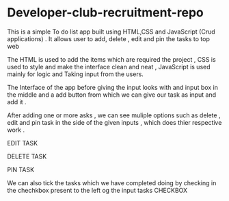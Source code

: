 # Developer-club-recruitment-repo

This is a simple To do list app built using HTML,CSS and JavaScript (Crud applications) . It allows user to add, delete , edit and pin the tasks to top  web

The HTML is used to add the items which are required the project , CSS is used to style and make the interface clean and neat , JavaScript is used mainly for logic and Taking input from the users.

The Interface of the app before giving the input looks with and input box in the middle and a add button from which we can give our task as input and add it . 

After adding one or more asks , we can see muliple options such as delete , edit and pin task in the side of the given inputs , which does thier respective work . 

EDIT TASK

DELETE TASK

PIN TASK

We can also tick the tasks which we have completed doing by checking in the chechkbox present to the left og the input tasks
CHECKBOX 
